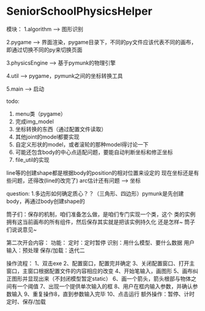 # SeniorSchoolPhysicsHelper

模块：
1.algorithm --> 图形识别

2.pygame  -->  界面渲染，pygame目录下，不同的py文件应该代表不同的画布，
即通过切换不同的py来切换页面

3.physicsEngine  -->  基于pymunk的物理引擎

4.util -->  pygame，pymunk之间的坐标转换工具

5.main  -->  启动

todo:
1. menu类（pygame）
2. 完成img_model
3. 坐标转换的东西（通过配置文件读取）
4. 其他joint的model都要实现
5. 自定义形状的model，或者滚轮的那种model得讨论一下
6. 可能还包含body的中心点适配问题，要能自动判断坐标和修正坐标
7. file_util的实现

line等的创建shape都是根据body的position的相对位置来设定的
现在坐标还是有些问题，还得改(line的改完了)
arc估计还有问题 --> 坐标


question:
1.多边形如何确定质心？？（三角形、四边形）pymunk是先创建body，再通过body创建shape的


筒子们：保存的机制，咱们准备怎么做，是咱们专门实现一个类，这个
类的实例拥有这当前画布的所有组件，然后保存其实就是把该实例持久化
还是怎样~ 筒子们说说意见~

第二次开会内容：
功能：
    定时：定时暂停
    识别：用什么模型、要什么数据
    用户输入：预处理
    保存/加载：迭代二
    
操作流程：
    1、双击exe
    2、配置窗口，配置完并确定
    3、关闭配置窗口、打开主窗口，主窗口根据配置文件的内容相应的改变
    4、开始笔输入，画图形
    5、画布纠正图形并显现出来（不封闭模型暂定static）
    6、画一个箭头，箭头根部与物体之间有一个阈值
    7、出现一个提供单次输入的框
    8、用户在框内输入参数，并确认参数输入
    9、重复操作8，直到参数输入完毕
    10、点击运行
    额外操作：暂停、计时定时、保存/加载
    
